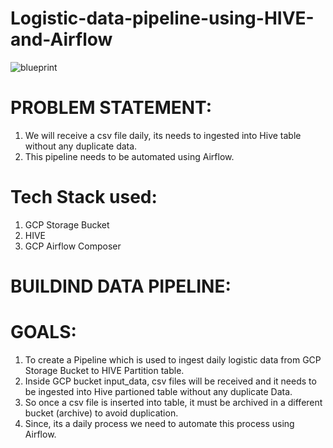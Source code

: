 # Logistic-data-pipeline-using-HIVE-and-Airflow

![blueprint](https://github.com/balajide19/logistic-data-pipeline-using-HIVE-and-Airflow/assets/146630003/18d3df6d-857a-47ed-9c71-28867f8f085a)

# PROBLEM STATEMENT:

1) We will receive a csv file daily, its needs to ingested into Hive table without any duplicate data.
2) This pipeline needs to be automated using Airflow.

# Tech Stack used:

1) GCP Storage Bucket
2) HIVE 
3) GCP Airflow Composer

# BUILDIND DATA PIPELINE:

# GOALS:

1) To create a Pipeline which is used to ingest daily logistic data from GCP Storage Bucket to HIVE Partition table.
2) Inside GCP bucket input_data, csv files will be received and it needs to be ingested into Hive partioned table without any duplicate Data.
3) So once a csv file is inserted into table, it must be archived in a different bucket (archive) to avoid duplication.
4) Since, its a daily process we need to automate this process using Airflow.

